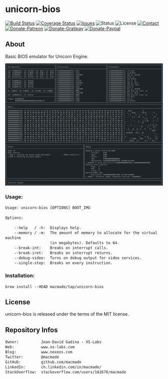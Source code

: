 unicorn-bios
============

[![Build Status](https://img.shields.io/travis/macmade/unicorn-bios.svg?branch=master&style=flat)](https://travis-ci.org/macmade/unicorn-bios)
[![Coverage Status](https://img.shields.io/coveralls/macmade/unicorn-bios.svg?branch=master&style=flat)](https://coveralls.io/r/macmade/unicorn-bios?branch=master)
[![Issues](http://img.shields.io/github/issues/macmade/unicorn-bios.svg?style=flat)](https://github.com/macmade/unicorn-bios/issues)
![Status](https://img.shields.io/badge/status-active-brightgreen.svg?style=flat)
![License](https://img.shields.io/badge/license-mit-brightgreen.svg?style=flat)
[![Contact](https://img.shields.io/badge/contact-@macmade-blue.svg?style=flat)](https://twitter.com/macmade)  
[![Donate-Patreon](https://img.shields.io/badge/donate-patreon-yellow.svg?style=flat)](https://patreon.com/macmade)
[![Donate-Gratipay](https://img.shields.io/badge/donate-gratipay-yellow.svg?style=flat)](https://www.gratipay.com/macmade)
[![Donate-Paypal](https://img.shields.io/badge/donate-paypal-yellow.svg?style=flat)](https://paypal.me/xslabs)

About
-----

Basic BIOS emulator for Unicorn Engine.

![Screenshot](Assets/Screen.png "Screenshot")

### Usage:

    Usage: unicorn-bios [OPTIONS] BOOT_IMG
    
    Options:
        
        --help   / -h:  Displays help.
        --memory / -m:  The amount of memory to allocate for the virtual machine
                        (in megabytes). Defaults to 64.
        --break-int:    Breaks on interrupt calls.
        --break-iret:   Breaks on interrupt returns.
        --debug-video:  Turns on debug output for video services.
        --single-step:  Breaks on every instruction.

### Installation:

    brew install --HEAD macmade/tap/unicorn-bios

License
-------

unicorn-bios is released under the terms of the MIT license.

Repository Infos
----------------

    Owner:          Jean-David Gadina - XS-Labs
    Web:            www.xs-labs.com
    Blog:           www.noxeos.com
    Twitter:        @macmade
    GitHub:         github.com/macmade
    LinkedIn:       ch.linkedin.com/in/macmade/
    StackOverflow:  stackoverflow.com/users/182676/macmade
